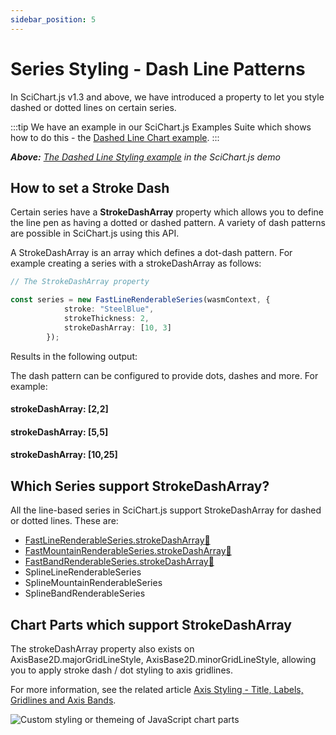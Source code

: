 ```yaml
---
sidebar_position: 5
---
```


# Series Styling - Dash Line Patterns

In SciChart.js v1.3 and above, we have introduced a property to let you style dashed or dotted lines on certain series.

:::tip
We have an example in our SciChart.js Examples Suite which shows how to do this - the [Dashed Line Chart example](https://www.scichart.com/demo/javascript-dashed-line-chart).
:::

<CenteredImageWrapper
    src="/images/Styling_DashedLineStylingExampleJavascript.png"
/>

_**Above:**_ [_The Dashed Line Styling example_](https://www.scichart.com/demo/javascript-dashed-line-chart) _in the SciChart.js demo_

How to set a Stroke Dash
------------------------

Certain series have a **StrokeDashArray** property which allows you to define the line pen as having a dotted or dashed pattern. A variety of dash patterns are possible in SciChart.js using this API.

A StrokeDashArray is an array which defines a dot-dash pattern. For example creating a series with a strokeDashArray as follows:

```ts
// The StrokeDashArray property

const series = new FastLineRenderableSeries(wasmContext, {
            stroke: "SteelBlue",
            strokeThickness: 2,
            strokeDashArray: [10, 3]
        });
```

Results in the following output:

<CenteredImageWrapper
    src="/images/Styling_DashedLine_10_3.png"
/>

The dash pattern can be configured to provide dots, dashes and more. For example:

#### strokeDashArray: \[2,2\]

<CenteredImageWrapper
    src="/images/Styling_DashedLine_2_2.png"
/>

#### strokeDashArray: \[5,5\]

<CenteredImageWrapper
    src="/images/Styling_DashedLine_5_5.png"
/>

#### strokeDashArray: \[10,25\]

<CenteredImageWrapper
    src="/images/Styling_DashedLine_10_25.png"
/>

Which Series support StrokeDashArray?
-------------------------------------

All the line-based series in SciChart.js support StrokeDashArray for dashed or dotted lines. These are:

*   [FastLineRenderableSeries.strokeDashArray:blue_book:](https://www.scichart.com/documentation/js/current/typedoc/classes/fastlinerenderableseries.html#strokedasharray)
*   [FastMountainRenderableSeries.strokeDashArray:blue_book:](https://www.scichart.com/documentation/js/current/typedoc/classes/fastmountainrenderableseries.html#strokedasharray)
*   [FastBandRenderableSeries.strokeDashArray:blue_book:](https://www.scichart.com/documentation/js/current/typedoc/classes/fastbandrenderableseries.html#strokedasharray)
*   SplineLineRenderableSeries
*   SplineMountainRenderableSeries
*   SplineBandRenderableSeries

Chart Parts which support StrokeDashArray
-----------------------------------------

The strokeDashArray property also exists on AxisBase2D.majorGridLineStyle, AxisBase2D.minorGridLineStyle, allowing you to apply stroke dash / dot styling to axis gridlines.

For more information, see the related article [Axis Styling - Title, Labels, Gridlines and Axis Bands](/2d-charts/axis-api/axis-styling/title-labels-gridlines-axis-band-style/index.md).

![Custom styling or themeing of JavaScript chart parts](/images/Axis_styling.png)
